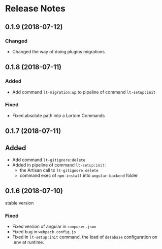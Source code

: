 # Release Notes


## 0.1.9 (2018-07-12)

### Changed

- Changed the way of doing plugins migrations


## 0.1.8 (2018-07-11)

### Added

- Add command `lt-migration:up` to pipeline of command `lt-setup:init`

### Fixed

- Fixed absolute path into a Lortom Commands


## 0.1.7 (2018-07-11)

## Added

- Add command `lt-gitignore:delete`
- Added in pipeline of command `lt-setup:init`:
    - the Artisan call to `lt-gitignore:delete`
    - command exec of `npm-install` into `angular-backend` folder


## 0.1.6 (2018-07-10)

stable version

### Fixed

- Fixed version of angular in `composer.json`
- Fixed bug in `webpack.config.js`
- Fixed in  `lt-setup:init` command, the load of `database` configuration on .env at runtime.